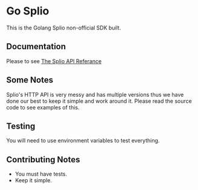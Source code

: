 # Go Splio

This is the Golang Splio non-official SDK built.

## Documentation

Please to see [The Splio API Referance](https://dev-scp.splio.com/reference) 

## Some Notes

Splio's HTTP API is very messy and has multiple versions thus we have done our best to keep it simple and work around
it. Please read the source code to see examples of this.

## Testing

You will need to use environment variables to test everything.

## Contributing Notes

 * You must have tests.
 * Keep it simple.
